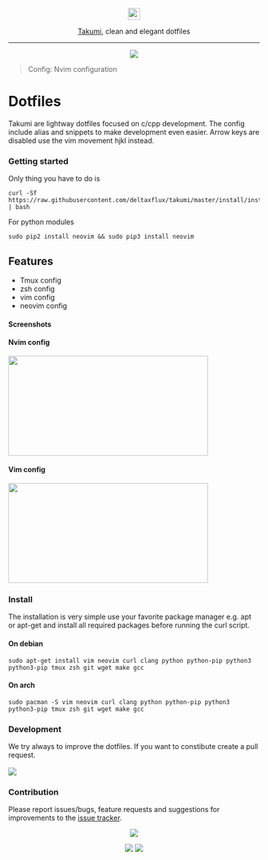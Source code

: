 <p align="center"><img src="https://assets-cdn.github.com/favicon.ico" width=24 height=24/>
<p align="center"><a href="https://github.com/deltaxflux/takumi">Takumi</a>, clean and elegant dotfiles</p>

---

<p align="center"><img src="https://i.imgur.com/iaE9trr.png""/><blockquote>Config: Nvim configuration</a></blockquote></p>

# Dotfiles

Takumi are lightway dotfiles focused on c/cpp development. The config include alias and snippets to make development even easier. Arrow keys are disabled use the vim movement hjkl instead.

### Getting started
Only thing you have to do is
```
curl -Sf https://raw.githubusercontent.com/deltaxflux/takumi/master/install/install.sh | bash
```
For python modules
```
sudo pip2 install neovim && sudo pip3 install neovim
```
## Features
* Tmux config
* zsh config
* vim config
* neovim config

#### Screenshots
#### Nvim config
<img src="https://i.imgur.com/iaE9trr.png" width="400" height="200" />

#### Vim config
<img src="https://i.imgur.com/LKmnp7G.png" width="400" height="200" />

### Install
The installation is very simple use your favorite package manager e.g. apt or apt-get and install all required packages before running the curl script.

#### On debian
```
sudo apt-get install vim neovim curl clang python python-pip python3 python3-pip tmux zsh git wget make gcc
```

#### On arch
```
sudo pacman -S vim neovim curl clang python python-pip python3 python3-pip tmux zsh git wget make gcc
```


### Development
We try always to improve the dotfiles. If you want to constibute create a pull request.
<br>
<br>
 [![](https://img.shields.io/badge/Workflow-gitflow--branching--model-81A1C1.svg?style=flat-square)](http://nvie.com/posts/a-successful-git-branching-model) 

### Contribution

Please report issues/bugs, feature requests and suggestions for improvements to the [issue tracker](https://github.com/deltaxflux/takumi/issues).

<p align="center"><img src="https://cdn.rawgit.com/arcticicestudio/nord/develop/src/assets/banner-footer-mountains.svg" /></p>
<p align="center"><a href="http://www.apache.org/licenses/LICENSE-2.0"><img src="https://img.shields.io/badge/License-Apache_2.0-5E81AC.svg?style=flat-square"/></a> <a href="https://creativecommons.org/licenses/by-sa/4.0"><img src="https://img.shields.io/badge/License-CC_BY--SA_4.0-5E81AC.svg?style=flat-square"/></a></p>


